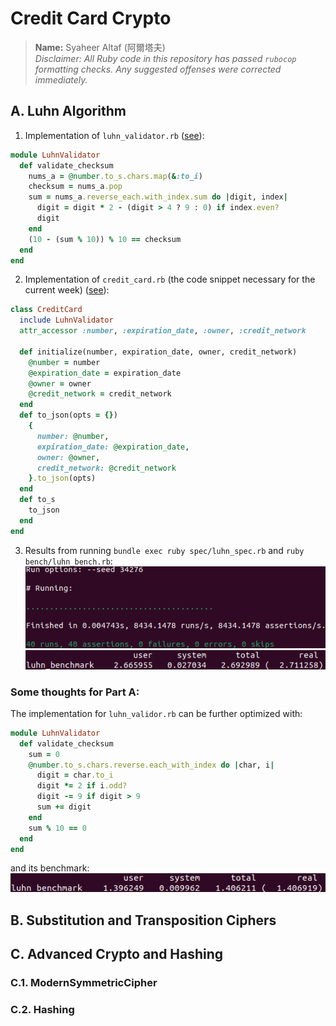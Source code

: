 # Credit Card Crypto
> **Name:** Syaheer Altaf (阿爾塔夫)  
*Disclaimer: All Ruby code in this repository has passed `rubocop` formatting checks. Any suggested offenses were corrected immediately.*

## A. Luhn Algorithm
<!-- markdownlint-disable ol-prefix -->

1. Implementation of `luhn_validator.rb` ([see](luhn_validator.rb)):

```ruby
module LuhnValidator
  def validate_checksum
    nums_a = @number.to_s.chars.map(&:to_i)
    checksum = nums_a.pop
    sum = nums_a.reverse_each.with_index.sum do |digit, index|
      digit = digit * 2 - (digit > 4 ? 9 : 0) if index.even?
      digit
    end
    (10 - (sum % 10)) % 10 == checksum
  end
end
```

2. Implementation of `credit_card.rb` (the code snippet necessary for the current week) ([see](credit_card.rb)):
```ruby
class CreditCard
  include LuhnValidator
  attr_accessor :number, :expiration_date, :owner, :credit_network

  def initialize(number, expiration_date, owner, credit_network)
    @number = number
    @expiration_date = expiration_date
    @owner = owner
    @credit_network = credit_network
  end
  def to_json(opts = {})
    {
      number: @number,
      expiration_date: @expiration_date,
      owner: @owner,
      credit_network: @credit_network
    }.to_json(opts)
  end
  def to_s
    to_json
  end
end
```
3. Results from running `bundle exec ruby spec/luhn_spec.rb` and `ruby bench/luhn_bench.rb`:
![correctness test](img/luhn_imgs/luhn_spec.png)
![benchmarking](img/luhn_imgs/direct_luhn_bench.png)

### Some thoughts for Part A:
The implementation for `luhn_validor.rb` can be further optimized with:
```ruby
module LuhnValidator
  def validate_checksum
    sum = 0
    @number.to_s.chars.reverse.each_with_index do |char, i|
      digit = char.to_i
      digit *= 2 if i.odd?
      digit -= 9 if digit > 9
      sum += digit
    end
    sum % 10 == 0
  end
end
```
and its benchmark:
![optimized luhn](img/luhn_imgs/optimized_luhn_bench.png)

## B. Substitution and Transposition Ciphers

## C. Advanced Crypto and Hashing

### C.1. ModernSymmetricCipher

### C.2. Hashing
